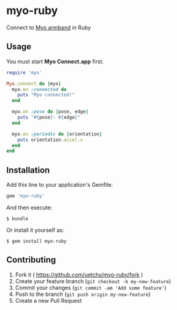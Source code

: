 # myo-ruby

Connect to [Myo armband](https://www.thalmic.com/en/myo/) in Ruby

## Usage

You must start __Myo Connect.app__ first.

```ruby
require 'myo'

Myo.connect do |myo|
  myo.on :connected do
    puts "Myo connected!"
  end

  myo.on :pose do |pose, edge|
    puts "#{pose}: #{edge}"
  end

  myo.on :periodic do |orientation|
    puts orientation.accel.x
  end
end
```

## Installation

Add this line to your application's Gemfile:

```ruby
gem 'myo-ruby'
```

And then execute:

```
$ bundle
```

Or install it yourself as:

```
$ gem install myo-ruby
```

## Contributing

1. Fork it ( https://github.com/uetchy/myo-ruby/fork )
2. Create your feature branch (`git checkout -b my-new-feature`)
3. Commit your changes (`git commit -am 'Add some feature'`)
4. Push to the branch (`git push origin my-new-feature`)
5. Create a new Pull Request
